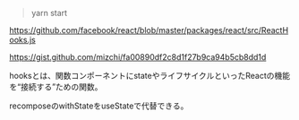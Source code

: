 > yarn start

https://github.com/facebook/react/blob/master/packages/react/src/ReactHooks.js

https://gist.github.com/mizchi/fa00890df2c8d1f27b9ca94b5cb8dd1d

hooksとは、関数コンポーネントにstateやライフサイクルといったReactの機能を“接続する”ための関数。

recomposeのwithStateをuseStateで代替できる。

